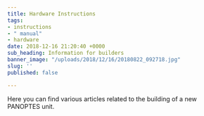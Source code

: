 ```yaml
---
title: Hardware Instructions
tags:
- instructions
- " manual"
- hardware
date: 2018-12-16 21:20:40 +0000
sub_heading: Information for builders
banner_image: "/uploads/2018/12/16/20180822_092718.jpg"
slug: ''
published: false

---
```

Here you can find various articles related to the building of a new PANOPTES unit.